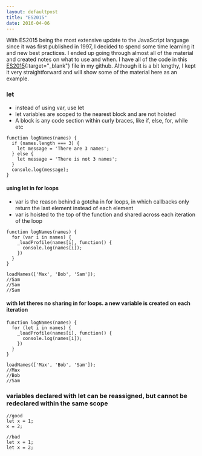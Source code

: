 ```yaml
---
layout: defaultpost
title: "ES2015"
date: 2016-04-06
---
```


With ES2015 being the most extensive update to the JavaScript language since it was first published in 1997, I decided to spend some time learning it and new best practices. I ended up going through almost all of the material and created notes on what to use and when. I have all of the code in this [ES2015](https://github.com/ricochen/javascript-resources/blob/master/ES2015.js){:target="_blank"} file in my github. Although it is a bit lengthy, I kept it very straightforward and will show some of the material here as an example.

### let

* instead of using var, use let
* let variables are scoped to the nearest block and are not hoisted
* A block is any code section within curly braces, like if, else, for, while etc


```
function logNames(names) {
  if (names.length === 3) {
    let message = 'There are 3 names';
  } else {
    let message = 'There is not 3 names';
  }
  console.log(message);
}
```


#### using let in for loops
* var is the reason behind a gotcha in for loops, in which callbacks only return the last element instead of each element
* var is hoisted to the top of the function and shared across each iteration of the loop


```
function logNames(names) {
  for (var i in names) {
    _loadProfile(names[i], function() {
      console.log(names[i]);
    })
  }
}

loadNames(['Max', 'Bob', 'Sam']);
//Sam
//Sam
//Sam
```


#### with let theres no sharing in for loops. a new variable is created on each iteration


```
function logNames(names) {
  for (let i in names) {
    _loadProfile(names[i], function() {
      console.log(names[i]);
    })
  }
}

loadNames(['Max', 'Bob', 'Sam']);
//Max
//Bob
//Sam
```


### variables declared with let can be reassigned, but cannot be redeclared within the same scope

```
//good
let x = 1;
x = 2;

//bad
let x = 1;
let x = 2;
```